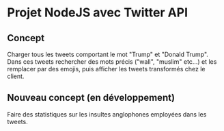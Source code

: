 # Projet NodeJS avec Twitter API
## Concept 
Charger tous les tweets comportant le mot "Trump" et 
"Donald Trump". Dans ces tweets rechercher des mots précis ("wall",
"muslim" etc...) et les remplacer par des emojis, puis afficher
les tweets transformés chez le client.

## Nouveau concept (en développement)
Faire des statistiques sur les insultes anglophones employées dans
les tweets.

